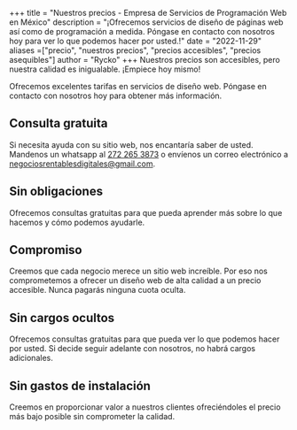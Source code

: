 +++
title = "Nuestros precios - Empresa de Servicios de Programación Web en México"
description = "¡Ofrecemos servicios de diseño de páginas web así como de programación a medida. Póngase en contacto con nosotros hoy para ver lo que podemos hacer por usted.!"
date = "2022-11-29"
aliases =["precio", "nuestros precios", "precios accesibles", "precios asequibles"]
author = "Rycko"
+++
Nuestros precios son accesibles, pero nuestra calidad es inigualable. ¡Empiece hoy mismo!

Ofrecemos excelentes tarifas en servicios de diseño web. Póngase en contacto con nosotros hoy para obtener más información.

## Consulta gratuita
Si necesita ayuda con su sitio web, nos encantaría saber de usted. Mandenos un whatsapp al [272 265 3873](https://link-url-here.org) o envíenos un correo electrónico a negociosrentablesdigitales@gmail.com.

## Sin obligaciones
Ofrecemos consultas gratuitas para que pueda aprender más sobre lo que hacemos y cómo podemos ayudarle.

## Compromiso
Creemos que cada negocio merece un sitio web increíble. Por eso nos comprometemos a ofrecer un diseño web de alta calidad a un precio accesible. Nunca pagarás ninguna cuota oculta.

## Sin cargos ocultos
Ofrecemos consultas gratuitas para que pueda ver lo que podemos hacer por usted. Si decide seguir adelante con nosotros, no habrá cargos adicionales.

## Sin gastos de instalación
Creemos en proporcionar valor a nuestros clientes ofreciéndoles el precio más bajo posible sin comprometer la calidad.